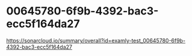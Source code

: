 # 00645780-6f9b-4392-bac3-ecc5f164da27
https://sonarcloud.io/summary/overall?id=examly-test_00645780-6f9b-4392-bac3-ecc5f164da27

